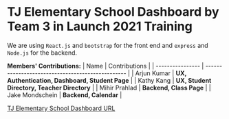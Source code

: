 # TJ Elementary School Dashboard by Team 3 in Launch 2021 Training

We are using `React.js` and `bootstrap` for the front end and `express` and `Node.js` for the backend.

**Members' Contributions:**
| Name             | Contributions                                     |
| ---------------- | ------------------------------------------------- |
| Arjun Kumar      | **UX, Authentication, Dashboard, Student Page**   |
| Kathy Kang       | **UX, Student Directory, Teacher Directory**      |
| Mihir Prahlad    | **Backend, Class Page**                           |
| Jake Mondschein  | **Backend, Calendar**                             |


[TJ Elementary School Dashboard URL](https://tj-elementary-dashboard.vercel.app)


